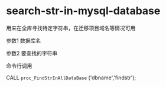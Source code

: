 # search-str-in-mysql-database
用来在全库寻找特定字符串，在迁移项目域名等情况可用

参数1 数据库名

参数2 要查找的字符串

命令行调用

CALL `proc_FindStrInAllDataBase` ('dbname','findstr');
